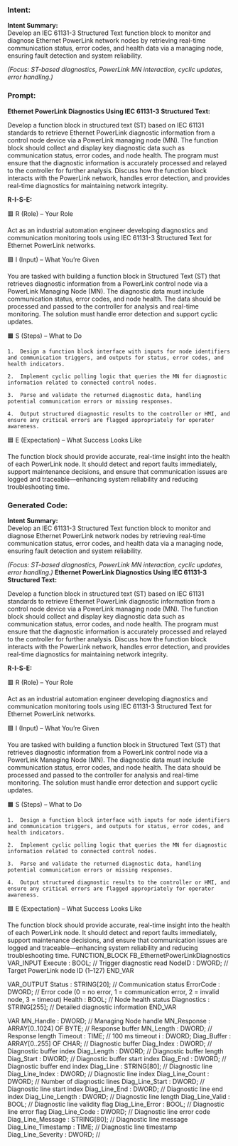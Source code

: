 ### Intent:
**Intent Summary:**  
Develop an IEC 61131-3 Structured Text function block to monitor and diagnose Ethernet PowerLink network nodes by retrieving real-time communication status, error codes, and health data via a managing node, ensuring fault detection and system reliability.  

*(Focus: ST-based diagnostics, PowerLink MN interaction, cyclic updates, error handling.)*

### Prompt:
**Ethernet PowerLink Diagnostics Using IEC 61131-3 Structured Text:**

Develop a function block in structured text (ST) based on IEC 61131 standards to retrieve Ethernet PowerLink diagnostic information from a control node device via a PowerLink managing node (MN). The function block should collect and display key diagnostic data such as communication status, error codes, and node health. The program must ensure that the diagnostic information is accurately processed and relayed to the controller for further analysis. Discuss how the function block interacts with the PowerLink network, handles error detection, and provides real-time diagnostics for maintaining network integrity.

**R-I-S-E:**

🟥 R (Role) – Your Role

Act as an industrial automation engineer developing diagnostics and communication monitoring tools using IEC 61131-3 Structured Text for Ethernet PowerLink networks.

🟩 I (Input) – What You’re Given

You are tasked with building a function block in Structured Text (ST) that retrieves diagnostic information from a PowerLink control node via a PowerLink Managing Node (MN). The diagnostic data must include communication status, error codes, and node health. The data should be processed and passed to the controller for analysis and real-time monitoring. The solution must handle error detection and support cyclic updates.

🟧 S (Steps) – What to Do

	1.	Design a function block interface with inputs for node identifiers and communication triggers, and outputs for status, error codes, and health indicators.
 
	2.	Implement cyclic polling logic that queries the MN for diagnostic information related to connected control nodes.
 
	3.	Parse and validate the returned diagnostic data, handling potential communication errors or missing responses.
 
	4.	Output structured diagnostic results to the controller or HMI, and ensure any critical errors are flagged appropriately for operator awareness.

🟦 E (Expectation) – What Success Looks Like

The function block should provide accurate, real-time insight into the health of each PowerLink node. It should detect and report faults immediately, support maintenance decisions, and ensure that communication issues are logged and traceable—enhancing system reliability and reducing troubleshooting time.

### Generated Code:
**Intent Summary:**  
Develop an IEC 61131-3 Structured Text function block to monitor and diagnose Ethernet PowerLink network nodes by retrieving real-time communication status, error codes, and health data via a managing node, ensuring fault detection and system reliability.  

*(Focus: ST-based diagnostics, PowerLink MN interaction, cyclic updates, error handling.)*
**Ethernet PowerLink Diagnostics Using IEC 61131-3 Structured Text:**

Develop a function block in structured text (ST) based on IEC 61131 standards to retrieve Ethernet PowerLink diagnostic information from a control node device via a PowerLink managing node (MN). The function block should collect and display key diagnostic data such as communication status, error codes, and node health. The program must ensure that the diagnostic information is accurately processed and relayed to the controller for further analysis. Discuss how the function block interacts with the PowerLink network, handles error detection, and provides real-time diagnostics for maintaining network integrity.

**R-I-S-E:**

🟥 R (Role) – Your Role

Act as an industrial automation engineer developing diagnostics and communication monitoring tools using IEC 61131-3 Structured Text for Ethernet PowerLink networks.

🟩 I (Input) – What You’re Given

You are tasked with building a function block in Structured Text (ST) that retrieves diagnostic information from a PowerLink control node via a PowerLink Managing Node (MN). The diagnostic data must include communication status, error codes, and node health. The data should be processed and passed to the controller for analysis and real-time monitoring. The solution must handle error detection and support cyclic updates.

🟧 S (Steps) – What to Do

	1.	Design a function block interface with inputs for node identifiers and communication triggers, and outputs for status, error codes, and health indicators.
 
	2.	Implement cyclic polling logic that queries the MN for diagnostic information related to connected control nodes.
 
	3.	Parse and validate the returned diagnostic data, handling potential communication errors or missing responses.
 
	4.	Output structured diagnostic results to the controller or HMI, and ensure any critical errors are flagged appropriately for operator awareness.

🟦 E (Expectation) – What Success Looks Like

The function block should provide accurate, real-time insight into the health of each PowerLink node. It should detect and report faults immediately, support maintenance decisions, and ensure that communication issues are logged and traceable—enhancing system reliability and reducing troubleshooting time.
FUNCTION_BLOCK FB_EthernetPowerLinkDiagnostics
VAR_INPUT
    Execute : BOOL; // Trigger diagnostic read
    NodeID : DWORD; // Target PowerLink node ID (1–127)
END_VAR

VAR_OUTPUT
    Status : STRING[20]; // Communication status
    ErrorCode : DWORD; // Error code (0 = no error, 1 = communication error, 2 = invalid node, 3 = timeout)
    Health : BOOL; // Node health status
    Diagnostics : STRING[255]; // Detailed diagnostic information
END_VAR

VAR
    MN_Handle : DWORD; // Managing Node handle
    MN_Response : ARRAY[0..1024] OF BYTE; // Response buffer
    MN_Length : DWORD; // Response length
    Timeout : TIME; // 100 ms timeout
    i : DWORD;
    Diag_Buffer : ARRAY[0..255] OF CHAR; // Diagnostic buffer
    Diag_Index : DWORD; // Diagnostic buffer index
    Diag_Length : DWORD; // Diagnostic buffer length
    Diag_Start : DWORD; // Diagnostic buffer start index
    Diag_End : DWORD; // Diagnostic buffer end index
    Diag_Line : STRING[80]; // Diagnostic line
    Diag_Line_Index : DWORD; // Diagnostic line index
    Diag_Line_Count : DWORD; // Number of diagnostic lines
    Diag_Line_Start : DWORD; // Diagnostic line start index
    Diag_Line_End : DWORD; // Diagnostic line end index
    Diag_Line_Length : DWORD; // Diagnostic line length
    Diag_Line_Valid : BOOL; // Diagnostic line validity flag
    Diag_Line_Error : BOOL; // Diagnostic line error flag
    Diag_Line_Code : DWORD; // Diagnostic line error code
    Diag_Line_Message : STRING[80]; // Diagnostic line message
    Diag_Line_Timestamp : TIME; // Diagnostic line timestamp
    Diag_Line_Severity : DWORD; //
